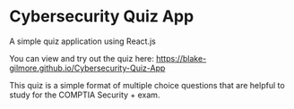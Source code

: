 # Cybersecurity Quiz App
 A simple quiz application using React.js

You can view and try out the quiz here: https://blake-gilmore.github.io/Cybersecurity-Quiz-App

This quiz is a simple format of multiple choice questions that are helpful to study for the COMPTIA Security + exam. 
